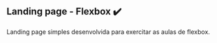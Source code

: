 ## Landing page - Flexbox ✔️

Landing page simples desenvolvida para exercitar as aulas de flexbox.

